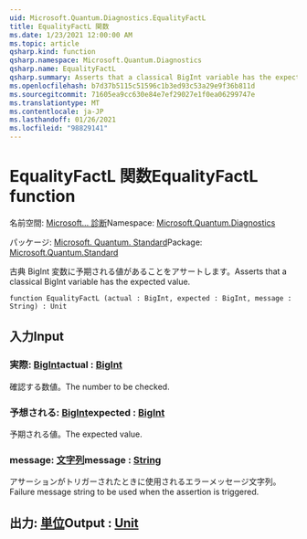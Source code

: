 ```yaml
---
uid: Microsoft.Quantum.Diagnostics.EqualityFactL
title: EqualityFactL 関数
ms.date: 1/23/2021 12:00:00 AM
ms.topic: article
qsharp.kind: function
qsharp.namespace: Microsoft.Quantum.Diagnostics
qsharp.name: EqualityFactL
qsharp.summary: Asserts that a classical BigInt variable has the expected value.
ms.openlocfilehash: b7d37b5115c51596c1b3ed93c53a29e9f36b811d
ms.sourcegitcommit: 71605ea9cc630e84e7ef29027e1f0ea06299747e
ms.translationtype: MT
ms.contentlocale: ja-JP
ms.lasthandoff: 01/26/2021
ms.locfileid: "98829141"
---
```

# <a name="equalityfactl-function"></a><span data-ttu-id="ee1e4-102">EqualityFactL 関数</span><span class="sxs-lookup"><span data-stu-id="ee1e4-102">EqualityFactL function</span></span>

<span data-ttu-id="ee1e4-103">名前空間: [Microsoft... 診断](xref:Microsoft.Quantum.Diagnostics)</span><span class="sxs-lookup"><span data-stu-id="ee1e4-103">Namespace: [Microsoft.Quantum.Diagnostics](xref:Microsoft.Quantum.Diagnostics)</span></span>

<span data-ttu-id="ee1e4-104">パッケージ: [Microsoft. Quantum. Standard](https://nuget.org/packages/Microsoft.Quantum.Standard)</span><span class="sxs-lookup"><span data-stu-id="ee1e4-104">Package: [Microsoft.Quantum.Standard](https://nuget.org/packages/Microsoft.Quantum.Standard)</span></span>


<span data-ttu-id="ee1e4-105">古典 BigInt 変数に予期される値があることをアサートします。</span><span class="sxs-lookup"><span data-stu-id="ee1e4-105">Asserts that a classical BigInt variable has the expected value.</span></span>

```qsharp
function EqualityFactL (actual : BigInt, expected : BigInt, message : String) : Unit
```


## <a name="input"></a><span data-ttu-id="ee1e4-106">入力</span><span class="sxs-lookup"><span data-stu-id="ee1e4-106">Input</span></span>

### <a name="actual--bigint"></a><span data-ttu-id="ee1e4-107">実際: [BigInt](xref:microsoft.quantum.lang-ref.bigint)</span><span class="sxs-lookup"><span data-stu-id="ee1e4-107">actual : [BigInt](xref:microsoft.quantum.lang-ref.bigint)</span></span>

<span data-ttu-id="ee1e4-108">確認する数値。</span><span class="sxs-lookup"><span data-stu-id="ee1e4-108">The number to be checked.</span></span>


### <a name="expected--bigint"></a><span data-ttu-id="ee1e4-109">予想される: [BigInt](xref:microsoft.quantum.lang-ref.bigint)</span><span class="sxs-lookup"><span data-stu-id="ee1e4-109">expected : [BigInt](xref:microsoft.quantum.lang-ref.bigint)</span></span>

<span data-ttu-id="ee1e4-110">予期される値。</span><span class="sxs-lookup"><span data-stu-id="ee1e4-110">The expected value.</span></span>


### <a name="message--string"></a><span data-ttu-id="ee1e4-111">message: [文字列](xref:microsoft.quantum.lang-ref.string)</span><span class="sxs-lookup"><span data-stu-id="ee1e4-111">message : [String](xref:microsoft.quantum.lang-ref.string)</span></span>

<span data-ttu-id="ee1e4-112">アサーションがトリガーされたときに使用されるエラーメッセージ文字列。</span><span class="sxs-lookup"><span data-stu-id="ee1e4-112">Failure message string to be used when the assertion is triggered.</span></span>



## <a name="output--unit"></a><span data-ttu-id="ee1e4-113">出力: [単位](xref:microsoft.quantum.lang-ref.unit)</span><span class="sxs-lookup"><span data-stu-id="ee1e4-113">Output : [Unit](xref:microsoft.quantum.lang-ref.unit)</span></span>


